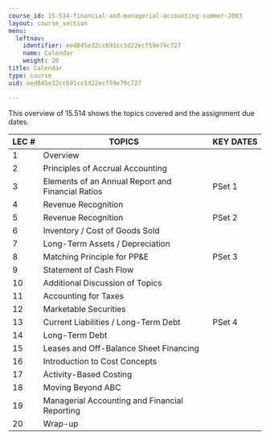 ```yaml
---
course_id: 15-514-financial-and-managerial-accounting-summer-2003
layout: course_section
menu:
  leftnav:
    identifier: eed845e32cc691cc1d22ecf59e79c727
    name: Calendar
    weight: 20
title: Calendar
type: course
uid: eed845e32cc691cc1d22ecf59e79c727

---
```


This overview of 15.514 shows the topics covered and the assignment due dates.

| LEC # | TOPICS | KEY DATES |
| --- | --- | --- |
| 1 | Overview | &nbsp; |
| 2 | Principles of Accrual Accounting | &nbsp; |
| 3 | Elements of an Annual Report and Financial Ratios | PSet 1 |
| 4 | Revenue Recognition | &nbsp; |
| 5 | Revenue Recognition | PSet 2 |
| 6 | Inventory / Cost of Goods Sold | &nbsp; |
| 7 | Long-Term Assets / Depreciation | &nbsp; |
| 8 | Matching Principle for PP&E | PSet 3 |
| 9 | Statement of Cash Flow | &nbsp; |
| 10 | Additional Discussion of Topics | &nbsp; |
| 11 | Accounting for Taxes | &nbsp; |
| 12 | Marketable Securities | &nbsp; |
| 13 | Current Liabilities / Long-Term Debt | PSet 4 |
| 14 | Long-Term Debt | &nbsp; |
| 15 | Leases and Off-Balance Sheet Financing | &nbsp; |
| 16 | Introduction to Cost Concepts | &nbsp; |
| 17 | Activity-Based Costing | &nbsp; |
| 18 | Moving Beyond ABC | &nbsp; |
| 19 | Managerial Accounting and Financial Reporting | &nbsp; |
| 20 | Wrap-up |